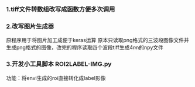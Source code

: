 ### 1.tiff文件转数组改写成函数方便多次调用
### 2.改写图片生成器
原程序用于将图片加工成便于keras运算
原本只读取png格式的三波段图像文件并生成png格式的图像，改完的程序读取四个波段tiff生成4*n*n的npy文件
### 3.开发小工具脚本 ROI2LABEL-IMG.py
功能：将envi生成的roi直接转化成label影像


